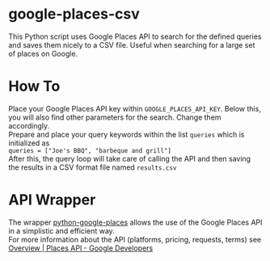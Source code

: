 # google-places-csv
This Python script uses Google Places API to search for the defined queries and saves them nicely to a CSV file. Useful when searching for a large set of places on Google.  

# How To
Place your Google Places API key within `GOOGLE_PLACES_API_KEY`. Below this, you will also find other parameters for the search. Change them accordingly.  
Prepare and place your query keywords within the list `queries` which is initialized as  
`queries = ["Joe's BBQ", "barbeque and grill"]`  
After this, the query loop will take care of calling the API and then saving the results in a CSV format file named `results.csv`

# API Wrapper
The wrapper [python-google-places](https://github.com/slimkrazy/python-google-places) allows the use of the Google Places API in a simplistic and efficient way.  
For more information about the API (platforms, pricing, requests, terms) see [Overview | Places API - Google Developers](https://developers.google.com/maps/documentation/places/web-service/overview)

